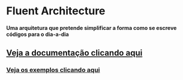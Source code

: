 # Fluent Architecture
#### Uma arquitetura que pretende simplificar a forma como se escreve códigos para o dia-a-dia

## [Veja a documentação clicando aqui](https://github.com/dn32/Fluent.Infrastructure.Doc/wiki)
### [Veja os exemplos clicando aqui](https://github.com/dn32/Fluent.Infrastructure.Doc/tree/master/Samples)
